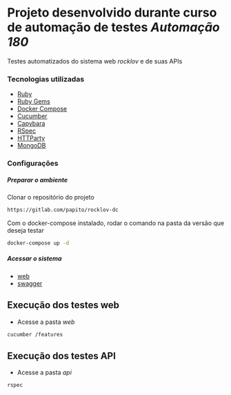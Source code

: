 # Projeto desenvolvido durante curso de automação de testes *Automação 180*

Testes automatizados do sistema web *rocklov* e de suas APIs


### Tecnologias utilizadas
- [Ruby](https://www.ruby-lang.org/en/)
- [Ruby Gems](https://rubygems.org/)
- [Docker Compose](https://docs.docker.com/compose/)
- [Cucumber](https://cucumber.io/)
- [Capybara](https://teamcapybara.github.io/capybara/) 
- [RSpec](https://rspec.info/)
- [HTTParty](https://github.com/jnunemaker/httparty)
- [MongoDB](https://robomongo.org/)



### Configurações


 ##### Preparar o ambiente
Clonar o repositório do projeto

```sh
https://gitlab.com/papito/rocklov-dc
```

Com o docker-compose instalado, rodar o comando na pasta da versão que deseja testar

```sh
docker-compose up -d
```
##### Acessar o sistema
- [web](http://rocklov-web:3000/)
- [swagger](http://rocklov-api:3333/api-docs#/)


## Execução dos testes web
- Acesse a pasta *web* 
```sh
cucumber /features
```
## Execução dos testes API
- Acesse a pasta *api* 
```sh
rspec
```
